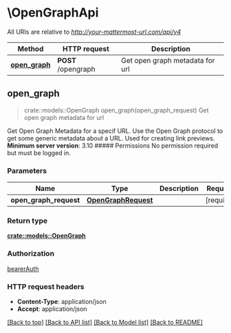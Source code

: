 # \OpenGraphApi

All URIs are relative to *http://your-mattermost-url.com/api/v4*

Method | HTTP request | Description
------------- | ------------- | -------------
[**open_graph**](OpenGraphApi.md#open_graph) | **POST** /opengraph | Get open graph metadata for url



## open_graph

> crate::models::OpenGraph open_graph(open_graph_request)
Get open graph metadata for url

Get Open Graph Metadata for a specif URL. Use the Open Graph protocol to get some generic metadata about a URL. Used for creating link previews.  __Minimum server version__: 3.10  ##### Permissions No permission required but must be logged in. 

### Parameters


Name | Type | Description  | Required | Notes
------------- | ------------- | ------------- | ------------- | -------------
**open_graph_request** | [**OpenGraphRequest**](OpenGraphRequest.md) |  | [required] |

### Return type

[**crate::models::OpenGraph**](OpenGraph.md)

### Authorization

[bearerAuth](../README.md#bearerAuth)

### HTTP request headers

- **Content-Type**: application/json
- **Accept**: application/json

[[Back to top]](#) [[Back to API list]](../README.md#documentation-for-api-endpoints) [[Back to Model list]](../README.md#documentation-for-models) [[Back to README]](../README.md)

